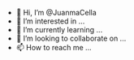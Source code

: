 - 👋 Hi, I’m @JuanmaCella
- 👀 I’m interested in ...
- 🌱 I’m currently learning ...
- 💞️ I’m looking to collaborate on ...
- 📫 How to reach me ...

<!---
JuanmaCella/JuanmaCella is a ✨ special ✨ repository because its `README.md` (this file) appears on your GitHub profile.
You can click the Preview link to take a look at your changes.
--->
